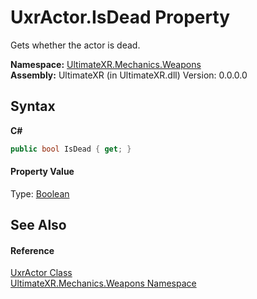 # UxrActor.IsDead Property 
 

Gets whether the actor is dead.

**Namespace:**&nbsp;<a href="N_UltimateXR_Mechanics_Weapons">UltimateXR.Mechanics.Weapons</a><br />**Assembly:**&nbsp;UltimateXR (in UltimateXR.dll) Version: 0.0.0.0

## Syntax

**C#**<br />
``` C#
public bool IsDead { get; }
```


#### Property Value
Type: <a href="https://docs.microsoft.com/dotnet/api/system.boolean" target="_blank" rel="noopener noreferrer">Boolean</a>

## See Also


#### Reference
<a href="T_UltimateXR_Mechanics_Weapons_UxrActor">UxrActor Class</a><br /><a href="N_UltimateXR_Mechanics_Weapons">UltimateXR.Mechanics.Weapons Namespace</a><br />